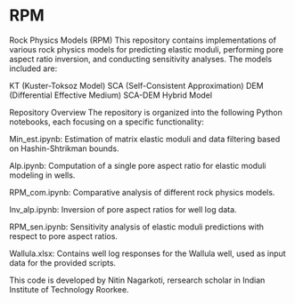 # RPM

Rock Physics Models (RPM)
This repository contains implementations of various rock physics models for predicting elastic moduli, performing pore aspect ratio inversion, and conducting sensitivity analyses. The models included are:

KT (Kuster-Toksoz Model)
SCA (Self-Consistent Approximation)
DEM (Differential Effective Medium)
SCA-DEM Hybrid Model

Repository Overview
The repository is organized into the following Python notebooks, each focusing on a specific functionality:

Min_est.ipynb:
Estimation of matrix elastic moduli and data filtering based on Hashin-Shtrikman bounds.

Alp.ipynb:
Computation of a single pore aspect ratio for elastic moduli modeling in wells.

RPM_com.ipynb:
Comparative analysis of different rock physics models.

Inv_alp.ipynb:
Inversion of pore aspect ratios for well log data.

RPM_sen.ipynb:
Sensitivity analysis of elastic moduli predictions with respect to pore aspect ratios.

Wallula.xlsx:
Contains well log responses for the Wallula well, used as input data for the provided scripts.

This code is developed by Nitin Nagarkoti, rersearch scholar in Indian Institute of Technology Roorkee.
